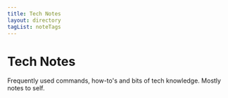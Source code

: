 ```yaml
---
title: Tech Notes
layout: directory
tagList: noteTags
---
```


# Tech Notes

Frequently used commands, how-to's and bits of tech knowledge. Mostly notes to self.